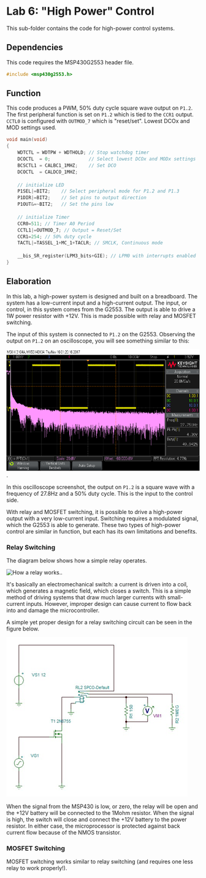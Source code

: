 # Lab 6: "High Power" Control

This sub-folder contains the code for high-power control systems.

## Dependencies

This code requires the MSP430G2553 header file.

```c
#include <msp430g2553.h>
```

## Function

This code produces a PWM, 50% duty cycle square wave output on `P1.2`. The first peripheral function is set on `P1.2` which is tied to the `CCR1` output. `CCTL0` is configured with `OUTMOD_7` which is "reset/set". Lowest DCOx and MOD settings used.

```c
void main(void)
{
    WDTCTL = WDTPW + WDTHOLD; // Stop watchdog timer
    DCOCTL  = 0;              // Select lowest DCOx and MODx settings
    BCSCTL1 = CALBC1_1MHZ;    // Set DCO
    DCOCTL  = CALDCO_1MHZ;

    // initialize LED
    P1SEL|=BIT2;    // Select peripheral mode for P1.2 and P1.3
    P1DIR|=BIT2;    // Set pins to output direction
    P1OUT&=~BIT2;   // Set the pins low

    // initialize Timer
    CCR0=511; // Timer A0 Period
    CCTL1|=OUTMOD_7; // Output = Reset/Set
    CCR1=254; // 50% duty cycle
    TACTL|=TASSEL_1+MC_1+TACLR; // SMCLK, Continuous mode

    __bis_SR_register(LPM3_bits+GIE); // LPM0 with interrupts enabled
}
```

## Elaboration

In this lab, a high-power system is designed and built on a breadboard. The system has a low-current input and a high-current output. The input, or control, in this system comes from the G2553. The output is able to drive a 1W power resistor with +12V. This is made possible with relay and MOSFET switching.

The input of this system is connected to `P1.2` on the G2553. Observing the output on `P1.2` on an oscilloscope, you will see something similar to this: 
 
![Pin Toggling](pin_toggling.png). 

In this oscilloscope screenshot, the output on `P1.2` is a square wave with a frequency of 27.8Hz and a 50% duty cycle. This is the input to the control side.

With relay and MOSFET switching, it is possible to drive a high-power output with a very low-current input. Switching requires a modulated signal, which the G2553 is able to generate. These two types of high-power control are similar in function, but each has its own limitations and benefits.

### Relay Switching

The diagram below shows how a simple relay operates. 
 
![How a relay works.](https://cdn4.explainthatstuff.com/how-a-relay-works.gif). 

It's basically an electromechanical switch: a current is driven into a coil, which generates a magnetic field, which closes a switch. This is a simple method of driving systems that draw much larger currents with small-current inputs. However, improper design can cause current to flow back into and damage the microcontroller.

A simple yet proper design for a relay switching circuit can be seen in the figure below. 

![Relay switching circuit.](RELAY_SWITCHING.JPG) 

When the signal from the MSP430 is low, or zero, the relay will be open and the +12V battery will be connected to the 1Mohm resistor. When the signal is high, the switch will close and connect the +12V battery to the power resistor. In either case, the microprocessor is protected against back current flow because of the NMOS transistor.

### MOSFET Switching

MOSFET switching works similar to relay switching (and requires one less relay to work properly!). 
